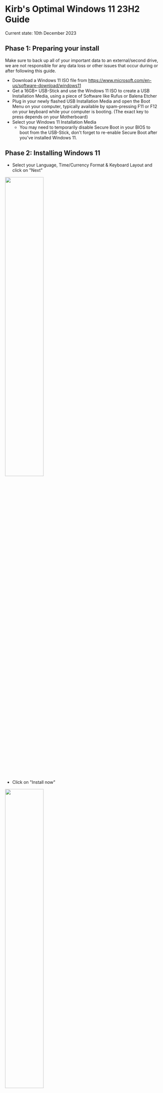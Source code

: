 # Kirb's Optimal Windows 11 23H2 Guide
Current state: 10th December 2023

## Phase 1: Preparing your install
Make sure to back up all of your important data to an external/second drive, we are not responsible for any data loss or other issues that occur during or after following this guide.

- Download a Windows 11 ISO file from https://www.microsoft.com/en-us/software-download/windows11
- Get a 16GB+ USB-Stick and use the Windows 11 ISO to create a USB Installation Media, using a piece of Software like Rufus or Balena Etcher
- Plug in your newly flashed USB Installation Media and open the Boot Menu on your computer, typically available by spam-pressing F11 or F12 on your keyboard while your computer is booting. (The exact key to press depends on your Motherboard)
- Select your Windows 11 Installation Media
	- You may need to temporarily disable Secure Boot in your BIOS to boot from the USB-Stick, don't forget to re-enable Secure Boot after you've installed Windows 11.


## Phase 2: Installing Windows 11
- Select your Language, Time/Currency Format & Keyboard Layout and click on "Next"


<img src="../../media/win11tutorial/win11tutorial_001.png" width="50%" style="float: left; margin-right: 10px;">
<div style="clear: both;"></div>

- Click on "Install now"

<img src="../../media/win11tutorial/win11tutorial_002.png" width="50%" style="float: left; margin-right: 10px;">
<div style="clear: both;"></div>

- Click on "I don't have a product key" (We will come back to this later :3)


<img src="../../media/win11tutorial/win11tutorial_004.png" width="50%" style="float: left; margin-right: 10px;">
<div style="clear: both;"></div>

- Select "Windows 11 Pro" and click on "Next"

<img src="../../media/win11tutorial/win11tutorial_005.png" width="50%" style="float: left; margin-right: 10px;">
<div style="clear: both;"></div>

- Accept the Microsoft EULA and proceed

<img src="../../media/win11tutorial/win11tutorial_006.png" width="50%" style="float: left; margin-right: 10px;">
<div style="clear: both;"></div>

- Choose "Customized: Install Windows only (advanced)"

<img src="../../media/win11tutorial/win11tutorial_007.png" width="50%" style="float: left; margin-right: 10px;">
<div style="clear: both;"></div>

- Select the drive/partition you want to install Windows 11 to (Marked in blue)
	- If you see multiple partitions on the drive you want to install Windows to, you must select and delete each partition to use the entire drive for the new install
	- Make sure you're selecting the correct drive! When you proceed from this page, the selected drive or partition will be fully formatted and all data will be lost!
		- If you're unsure, physically disconnect every drive until you only have your USB-Stick and the drive you want to install windows to. Press "Refresh" after disconnecting a storage device
- Click on "Next" and wait for Windows to format and install to the selected drive, it will automatically restart to the setup.

<img src="../../media/win11tutorial/win11tutorial_009.png" width="50%" style="float: left; margin-right: 10px;">
<div style="clear: both;"></div>

<img src="../../media/win11tutorial/win11tutorial_011.png" width="50%" style="float: left; margin-right: 10px;">
<div style="clear: both;"></div>


## Phase 3: Setting up Windows 11
- !!! Disconnect your Computer from the Internet by unplugging your computer from ethernet and don't connect to a Wifi network during the setup phase !!!

- Select your Country/Region and proceed with "Yes"
- Select your Keyboard layout and proceed with "Yes"

<img src="../../media/win11tutorial/win11tutorial_012.png" width="50%" style="float: left; margin-right: 10px;">
<div style="clear: both;"></div>

- Add a second keyboard layout if you wish, in my case I'll "Skip" since I don't need it

<img src="../../media/win11tutorial/win11tutorial_013.png" width="50%" style="float: left; margin-right: 10px;">
<div style="clear: both;"></div>

- When Windows prompts you to connect to a network, click on "I don't have internet" and "Continue with limited setup", this will let us create a local account instead of being forced to tie our machine to a microsoft account
	- You can sign in to the Microsoft Store seperately later on if you need to access purchased software, the difference is that you will only be logged in on the Microsoft Store, not the entire OS

<img src="../../media/win11tutorial/win11tutorial_014.png" width="50%" style="float: left; margin-right: 10px;">
<div style="clear: both;"></div>

<img src="../../media/win11tutorial/win11tutorial_015.png" width="50%" style="float: left; margin-right: 10px;">
<div style="clear: both;"></div>

- Choose a hostname for your computer and proceed with "Next"
- Choose a username for your new local account and proceed with "Next"
	- If you have to select between a "Personal Account" and a "Work or Business account" and log in to an account, make sure you're disconnected from any wired and wireless networks, power off your machine and start again from Phase 3

<img src="../../media/win11tutorial/win11tutorial_016.png" width="50%" style="float: left; margin-right: 10px;">
<div style="clear: both;"></div>

- Enter and confirm your password

<img src="../../media/win11tutorial/win11tutorial_017.png" width="50%" style="float: left; margin-right: 10px;">
<div style="clear: both;"></div>

- You are now prompted to answer three "Security Questions" that can be used to reset your local accounts' password in case you forget it.
	- I heavily recommend not answering these 'Security Questions' truthfully, as it's not very hard for a third party to find this information, especially if you've already been victim to online data breaches or use social media. Instead, use totally bogus answers and note them down in a password manager or another kind of encrypted vault to keep them safe

<img src="../../media/win11tutorial/win11tutorial_020.png" width="50%" style="float: left; margin-right: 10px;">
<div style="clear: both;"></div>


### Phase 3.5: Giving Microsoft the middle finger
- After creating your local account, Windows now asks you for permission to collect all sorts of privacy-intrusive data. If you don't get the memo, say NO to ALL FOLLOWING PROMPTS just like in the following screenshots.
	- Note that this does not exactly disable 'all' telemetry, but we'll get back on that later!

<img src="../../media/win11tutorial/win11tutorial_021.png" width="50%" style="float: left; margin-right: 10px;">
<div style="clear: both;"></div>

<img src="../../media/win11tutorial/win11tutorial_022.png" width="50%" style="float: left; margin-right: 10px;">
<div style="clear: both;"></div>

<img src="../../media/win11tutorial/win11tutorial_023.png" width="50%" style="float: left; margin-right: 10px;">
<div style="clear: both;"></div>

<img src="../../media/win11tutorial/win11tutorial_024.png" width="50%" style="float: left; margin-right: 10px;">
<div style="clear: both;"></div>

<img src="../../media/win11tutorial/win11tutorial_025.png" width="50%" style="float: left; margin-right: 10px;">
<div style="clear: both;"></div>

<img src="../../media/win11tutorial/win11tutorial_026.png" width="50%" style="float: left; margin-right: 10px;">
<div style="clear: both;"></div>

<img src="../../media/win11tutorial/win11tutorial_027.png" width="50%" style="float: left; margin-right: 10px;">
<div style="clear: both;"></div>

<img src="../../media/win11tutorial/win11tutorial_028.png" width="50%" style="float: left; margin-right: 10px;">
<div style="clear: both;"></div>


## Phase 4: The Desktop
Congratulations, we're now on the desktop! Now you can happily unplug your USB-Stick with the Windows Installation Media, but we're far from done now!

<img src="../../media/win11tutorial/win11tutorial_029.png" width="50%" style="float: left; margin-right: 10px;">
<div style="clear: both;"></div>

- Delete the "Microsoft Edge" Icon from your desktop if you don't use edge, or if you just use the Taskbar to open it instead
- Unpin Microsoft Edge / Microsoft Store from the Taskbar if you don't use them

- Search and open 'Edit Group Policy' from the Start Menu / Windows Search
	- This will open the Group Policy Editor, if you don't know what you're doing, don't change anything outside of what this guide tells you to!

<img src="../../media/win11tutorial/win11tutorial_030.png" width="50%" style="float: left; margin-right: 10px;">
<div style="clear: both;"></div>

- Under "Computer Configuration", open "Administrative Templates" -> "Windows Components" -> "Data Collection and Preview Builds" and double-click on "Allow Diagnostic Data"

<img src="../../media/win11tutorial/win11tutorial_031.png" width="50%" style="float: left; margin-right: 10px;">
<div style="clear: both;"></div>

- In the "Allow Diagnostic Data" window, select "Disabled" and apply changes

<img src="../../media/win11tutorial/win11tutorial_032.png" width="50%" style="float: left; margin-right: 10px;">
<div style="clear: both;"></div>

<img src="../../media/win11tutorial/win11tutorial_033.png" width="50%" style="float: left; margin-right: 10px;">
<div style="clear: both;"></div>

- Now do the same thing, but this time under "User Configuration"
- Close the Group Policy Editor

- Reconnect your computer to the Network, plug in the Ethernet cable or connect your computer to a Wifi network
- Open the Terminal as administrator

<img src="../../media/win11tutorial/win11tutorial_039.png" width="50%" style="float: left; margin-right: 10px;">
<div style="clear: both;"></div>

- Enter the following command or copy it from https://github.com/massgravel/Microsoft-Activation-Scripts to open the "Microsoft Activation Script" by Massgravel

`irm https://massgrave.dev/get | iex`

<img src="../../media/win11tutorial/win11tutorial_040.png" width="50%" style="float: left; margin-right: 10px;">
<div style="clear: both;"></div>

- This should open a new window, click on it and select "[7] Extras" by pressing "7" on your Keyboard

<img src="../../media/win11tutorial/win11tutorial_041.png" width="50%" style="float: left; margin-right: 10px;">
<div style="clear: both;"></div>

<img src="../../media/win11tutorial/win11tutorial_042.png" width="50%" style="float: left; margin-right: 10px;">
<div style="clear: both;"></div>

- Select "[1] Change Windows Edition" by pressing "1" on your Keyboard
- Select "[6] Enterprise" by pressing "6" and "Enter" on your Keyboard
- Wait until it finishes and press "Enter" to return

<img src="../../media/win11tutorial/win11tutorial_043.png" width="50%" style="float: left; margin-right: 10px;">
<div style="clear: both;"></div>

- Restart your system

- Open the Terminal as administrator once again

<img src="../../media/win11tutorial/win11tutorial_045.png" width="50%" style="float: left; margin-right: 10px;">
<div style="clear: both;"></div>

- Press "Up" and "Enter" on your Keyboard to run to open the MAS Script again

<img src="../../media/win11tutorial/win11tutorial_041.png" width="50%" style="float: left; margin-right: 10px;">
<div style="clear: both;"></div>

- Select "[1] HWID | Windows | Permanent" by pressing "1" on your Keyboard
- Wait until it finishes and press "Enter" to return

<img src="../../media/win11tutorial/win11tutorial_048.png" width="50%" style="float: left; margin-right: 10px;">
<div style="clear: both;"></div>

- Close the Script and the Terminal

- Open the System Settings and...
- Go to "Personalization"
- "Colors"; To enable Dark Mode, select "Dark" under "Choose your mode". You can also change your accent color if you wish

<img src="../../media/win11tutorial/win11tutorial_051.png" width="50%" style="float: left; margin-right: 10px;">
<div style="clear: both;"></div>

<img src="../../media/win11tutorial/win11tutorial_052.png" width="50%" style="float: left; margin-right: 10px;">
<div style="clear: both;"></div>

- Go to "Windows Update"
- "Advanced Options"; Scroll down to "Delivery Optimization" and disable "Allow downloads from other PCs"

<img src="../../media/win11tutorial/win11tutorial_053.png" width="50%" style="float: left; margin-right: 10px;">
<div style="clear: both;"></div>

- Check for updates
- Get off your desk and take a break, let Windows Update do its thing (It'll take quite a while)

<img src="../../media/win11tutorial/win11tutorial_054.png" width="50%" style="float: left; margin-right: 10px;">
<div style="clear: both;"></div>

- When the updates are done, click on "Restart Now"
	- Note that you may need to repeat this cycle of updating and restarting a couple more times to be fully up to date, mileage may vary!

<img src="../../media/win11tutorial/win11tutorial_055.png" width="50%" style="float: left; margin-right: 10px;">
<div style="clear: both;"></div>

- Before proceeding any further, make sure to download and install all necessary Drivers from your Motherboard's Product page, as well as up to date graphics drivers from your GPU's manufacturer. If you have a laptop or a prebuilt computer, check the manufacturer's product page for your exact model

- Open the System Settings and...

- Go to "Privacy & Security"
- "General"; Disable every toggle

<img src="../../media/win11tutorial/win11tutorial_057.png" width="50%" style="float: left; margin-right: 10px;">
<div style="clear: both;"></div>

<img src="../../media/win11tutorial/win11tutorial_058.png" width="50%" style="float: left; margin-right: 10px;">
<div style="clear: both;"></div>

- "Inking & typing personalization"; Disable "Customised inking and typing dictionary"
	- Go to "Customized dictionary" and click on "Clear your customized dictionary"

<img src="../../media/win11tutorial/win11tutorial_059.png" width="50%" style="float: left; margin-right: 10px;">
<div style="clear: both;"></div>

<img src="../../media/win11tutorial/win11tutorial_060.png" width="50%" style="float: left; margin-right: 10px;">
<div style="clear: both;"></div>

- "Diagnostics & feedback"; Click on the "Delete" button under "Delete diagnostic data". Set the "Feedback frequency" to "Never"

<img src="../../media/win11tutorial/win11tutorial_061.png" width="50%" style="float: left; margin-right: 10px;">
<div style="clear: both;"></div>

- "Activity history"; Disable "Store my activity history on this device" and click on "Clear history"

<img src="../../media/win11tutorial/win11tutorial_062.png" width="50%" style="float: left; margin-right: 10px;">
<div style="clear: both;"></div>

- "Search permissions";
- Disable "Cloud content search" for Microsoft and Work/School accounts
- Disable and clear "Search history on this device".
- Disable "Show search highlights".
- Turn off SafeSearch at your own discretion if you're fine with potentially viewing adult content.

<img src="../../media/win11tutorial/win11tutorial_063.png" width="50%" style="float: left; margin-right: 10px;">
<div style="clear: both;"></div>

<img src="../../media/win11tutorial/win11tutorial_064.png" width="50%" style="float: left; margin-right: 10px;">
<div style="clear: both;"></div>

- Go to "System"
- "Display"; Configure your display settings with the correct Resolution, Refresh Rate, Display Order and Scale dependant on your setup. Optionally enable Night Light for comfortable viewing at night
	- Note that you may need to update your graphics drivers to use a higher resolution/refresh rate

<img src="../../media/win11tutorial/win11tutorial_065.png" width="50%" style="float: left; margin-right: 10px;">
<div style="clear: both;"></div>

- "Notifications"; Open the "Additional Settings" dropdown and disable the three checkboxes about Suggestions and Tips (They aren't very helpful)

<img src="../../media/win11tutorial/win11tutorial_066.png" width="50%" style="float: left; margin-right: 10px;">
<div style="clear: both;"></div>

- "Power"; Set your "Screen and sleep" settings to your liking, I prefer a shorter timeout time in case I forget to lock my screen.

<img src="../../media/win11tutorial/win11tutorial_067.png" width="50%" style="float: left; margin-right: 10px;">
<div style="clear: both;"></div>

- Go to "Bluetooth & Devices"
- "Devices"; Pair Bluetooth devices such as wireless mice, controllers or headphones

<img src="../../media/win11tutorial/win11tutorial_068.png" width="50%" style="float: left; margin-right: 10px;">
<div style="clear: both;"></div>

- "Mouse"; Adjust Mouse Settings to your liking, I recommend disabling "Enhanced pointer precision" under "Advanced Mouse Settings" -> "Pointer Options", especially so for gamers that want accurate aim

<img src="../../media/win11tutorial/win11tutorial_069.png" width="50%" style="float: left; margin-right: 10px;">
<div style="clear: both;"></div>

<img src="../../media/win11tutorial/win11tutorial_070.png" width="50%" style="float: left; margin-right: 10px;">
<div style="clear: both;"></div>

- Go to "Personalization"
- "Lock Screen"; I prefer switching from "Windows Spotlight" to a "picture" under "Personalise your lock screen"
- Disable "Get fun facts, tips, tricks and more on your lock screen"

<img src="../../media/win11tutorial/win11tutorial_072.png" width="50%" style="float: left; margin-right: 10px;">
<div style="clear: both;"></div>

- "Start"; Switch to the "More pins" layout and disabling "Show recently added apps" and "Show recommendations for tips, shortcuts, new apps, and more"

<img src="../../media/win11tutorial/win11tutorial_073.png" width="50%" style="float: left; margin-right: 10px;">
<div style="clear: both;"></div>

- "Taskbar"; I hide the Search, Task view and Widget buttons, but do what fits with your workflow!
	- Under "Taskbar behaviors"; You can set the "Taskbar alignment" for your app icons to be aligned to the center or to the left

<img src="../../media/win11tutorial/win11tutorial_082.png" width="50%" style="float: left; margin-right: 10px;">
<div style="clear: both;"></div>


<img src="../../media/win11tutorial/win11tutorial_083.png" width="50%" style="float: left; margin-right: 10px;">
<div style="clear: both;"></div>


<img src="../../media/win11tutorial/win11tutorial_084.png" width="50%" style="float: left; margin-right: 10px;">
<div style="clear: both;"></div>

- Go to "Accounts"
- "Your info"; Set a profile picture under "Adjust your photo"


<img src="../../media/win11tutorial/win11tutorial_074.png" width="50%" style="float: left; margin-right: 10px;">
<div style="clear: both;"></div>

 - "Sign-in options"; Enable alternative sign-in methods to your preference, for higher security don't rely on biometrics and use a hardware-key if possible


<img src="../../media/win11tutorial/win11tutorial_075.png" width="50%" style="float: left; margin-right: 10px;">
<div style="clear: both;"></div>

- Go to "Apps"
- "Installed Apps"; As you can see, there's a motherlode of bloatware that comes preinstalled with windows, we will now clean this machine up!


<img src="../../media/win11tutorial/win11tutorial_076.png" width="50%" style="float: left; margin-right: 10px;">
<div style="clear: both;"></div>


<img src="../../media/win11tutorial/win11tutorial_078.png" width="50%" style="float: left; margin-right: 10px;">
<div style="clear: both;"></div>

- I typically uninstall the following apps, as most of the time there are more viable and feature-rich alternatives out there, but this is your computer! So take this list with a grain of salt and keep the apps that you need for your workflow, this is simply how I would configure a new windows machine for myself:
		- "Clipchamp - Video Editor"
		- "Cortana"
		- "Feedback Hub"
		- "Films & TV"
		- "Mail and Calendar"
		- "Maps"
		- "Media Player"
		- "Microsoft News"
		- "Microsoft OneDrive"
		- "Microsoft To Do"
		- "Notepad"
		- "Office"
		- "Outlook (new)"
		- "Paint"
		- "People"
		- "Power Automate"
		- "Quick Assist"
		- "Solitaire Collection"
		- "Sticky Notes"
		- "Voice Recorder"


<img src="../../media/win11tutorial/win11tutorial_081.png" width="50%" style="float: left; margin-right: 10px;">
<div style="clear: both;"></div>

- Clean up your Start Menu, remove all of the ads by right-clicking and clicking on uninstall/unpin from start. Put programs that you need to have quick access to on the start menu later down the line

<img src="../../media/win11tutorial/win11tutorial_104.png" width="50%" style="float: left; margin-right: 10px;">
<div style="clear: both;"></div>

<img src="../../media/win11tutorial/win11tutorial_105.png" width="50%" style="float: left; margin-right: 10px;">
<div style="clear: both;"></div>

- Open the File Explorer
- Click on the "..." button at the top bar and go to "Options"


<img src="../../media/win11tutorial/win11tutorial_085.png" width="50%" style="float: left; margin-right: 10px;">
<div style="clear: both;"></div>

<img src="../../media/win11tutorial/win11tutorial_086.png" width="50%" style="float: left; margin-right: 10px;">
<div style="clear: both;"></div>

- Under "View", change the following settings:
	- Enable "Display the full path in the title bar"
	- Enable "Show hidden files, folders and drives"
	- Disable "Hide empty drives"
	- Disable "Hide extensions for known file types"
	- Enable "Launch folder windows in a seperate process"
	- Enable "Use check boxes to select items"
- Apply changes

<img src="../../media/win11tutorial/win11tutorial_088.png" width="50%" style="float: left; margin-right: 10px;">
<div style="clear: both;"></div>

- Open Microsoft Edge
	- Click "Don't allow" whenever possible, skip every prompt to log in to a microsoft account.
- Enter "winaerotweaker.com" on your search bar and download "Winaero Tweaker" on the website

<img src="../../media/win11tutorial/win11tutorial_089.png" width="50%" style="float: left; margin-right: 10px;">
<div style="clear: both;"></div>

- Open the "winaerotweaker.zip" file and run the setup.exe

<img src="../../media/win11tutorial/win11tutorial_090.png" width="50%" style="float: left; margin-right: 10px;">
<div style="clear: both;"></div>

<img src="../../media/win11tutorial/win11tutorial_091.png" width="50%" style="float: left; margin-right: 10px;">
<div style="clear: both;"></div>

- Install Winaero Tweaker, make sure to select the "Portable Mode" on the second page.

<img src="../../media/win11tutorial/win11tutorial_093.png" width="50%" style="float: left; margin-right: 10px;">
<div style="clear: both;"></div>

<img src="../../media/win11tutorial/win11tutorial_094.png" width="50%" style="float: left; margin-right: 10px;">
<div style="clear: both;"></div>

<img src="../../media/win11tutorial/win11tutorial_096.png" width="50%" style="float: left; margin-right: 10px;">
<div style="clear: both;"></div>

- Open the File Explorer and open "This PC" -> "C:" -> WinaeroTweaker -> "WinaeroTweaker.exe"

<img src="../../media/win11tutorial/win11tutorial_098.png" width="50%" style="float: left; margin-right: 10px;">
<div style="clear: both;"></div>

- Change the following tweaks inside Winaero Tweaker
	- Enable "Classic Full Context Menus" to restore the Windows 10 Right-Click context menus
	- Enable "Automatic Registry Backup"
	- Enable "Verbose Logon Messages"
	- Click on Restart Explorer
- Close Winaero Tweaker

<img src="../../media/win11tutorial/win11tutorial_100.png" width="50%" style="float: left; margin-right: 10px;">
<div style="clear: both;"></div>

<img src="../../media/win11tutorial/win11tutorial_101.png" width="50%" style="float: left; margin-right: 10px;">
<div style="clear: both;"></div>

<img src="../../media/win11tutorial/win11tutorial_102.png" width="50%" style="float: left; margin-right: 10px;">
<div style="clear: both;"></div>

<img src="../../media/win11tutorial/win11tutorial_103.png" width="50%" style="float: left; margin-right: 10px;">
<div style="clear: both;"></div>

- Right click the Taskbar
- Open the Task Manager
	- Open "Startup apps"
	- Disable Programs that you don't need to autostart every time, for example microsoft edge. Make sure to check this after you've installed your software.

Congratulations! You now have successfully installed Windows 11, removed most of the crap that comes preloaded on it, and made it more usable. The only thing left to do is for you to install your software and make this machine your own!
Roughly 100 Processes and 1.5 - 2GB of RAM Usage after a reboot.

<img src="../../media/win11tutorial/win11tutorial_106.png" width="50%" style="float: left; margin-right: 10px;">
<div style="clear: both;"></div>

<img src="../../media/win11tutorial/win11tutorial_107.png" width="50%" style="float: left; margin-right: 10px;">
<div style="clear: both;"></div>

## Phase 5: Recommended Software
This will be a list of software I recommend you to install on windows if needed. These are simply personal recommendations, you're free to use whatever software you prefer in the end:

- Dependencies: VCRedist++, .NET Framework

- Web Browser: Firefox
- E-Mail Client: Thunderbird
- Office Suite: Libreoffice, OnlyOffice
- Text Editor: Notepad++
- Anti-Virus: Windows Defender, Malwarebytes/virustotal.com for manual scans
- File Archiver: 7-Zip
- Storage Analyzer: Wiztree
- Gaming: Steam, Prism Launcher (Minecraft)
- Media Player: MPC-HC, VLC, mpv
- Drawing: Krita, Inkscape
- Photo Editing: Paint.NET (getpaint.net)
- Video Editing: Kdenlive, Davinci Resolve
- Video Recording: OBS
- Audio Editing: Audacity
- Torrenting: qBittorrent
- Hardware Info/Monitoring: Hwinfo64, CPU-Z, GPU-Z,
- GPU Overclocking/Fan Tuning: MSI Afterburner
